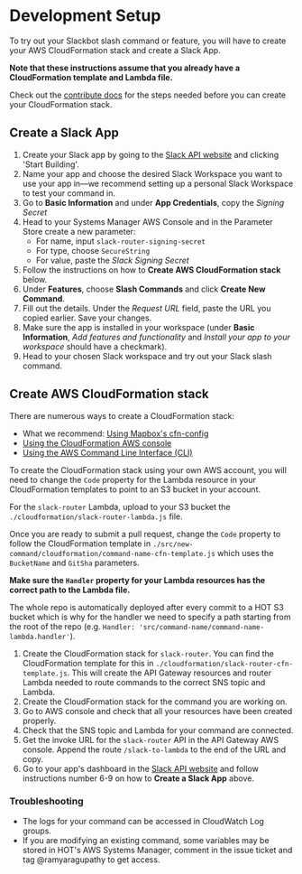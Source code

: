 # Development Setup
To try out your Slackbot slash command or feature, you will have to create your AWS CloudFormation stack and create a Slack App.

**Note that these instructions assume that you already have a CloudFormation template and Lambda file.**

Check out the [contribute docs](https://github.com/hotosm/slack-bots/blob/master/docs/contribute.md) for the steps needed before you can create your CloudFormation stack.

## Create a Slack App
1. Create your Slack app by going to the [Slack API website](https://api.slack.com/) and clicking 'Start Building'.
2. Name your app and choose the desired Slack Workspace you want to use your app in—we recommend setting up a personal Slack Workspace to test your command in.
3. Go to **Basic Information** and under **App Credentials**, copy the *Signing Secret*
4. Head to your Systems Manager AWS Console and in the Parameter Store create a new parameter:
   + For name, input `slack-router-signing-secret`
   + For type, choose `SecureString` 
   + For value, paste the *Slack Signing Secret*
5. Follow the instructions on how to **Create AWS CloudFormation stack** below.
6. Under **Features**, choose **Slash Commands** and click **Create New Command**.
7. Fill out the details. Under the *Request URL* field, paste the URL you copied earlier. Save your changes.
8. Make sure the app is installed in your workspace (under **Basic Information**, *Add features and functionality* and *Install your app to your workspace* should have a checkmark).
9. Head to your chosen Slack workspace and try out your Slack slash command.

## Create AWS CloudFormation stack
There are numerous ways to create a CloudFormation stack:
  + What we recommend: [Using Mapbox's cfn-config](https://github.com/mapbox/cfn-config)
  + [Using the CloudFormation AWS console](https://docs.aws.amazon.com/AWSCloudFormation/latest/UserGuide/cfn-using-console.html)
  + [Using the AWS Command Line Interface (CLI)](https://docs.aws.amazon.com/AWSCloudFormation/latest/UserGuide/cfn-using-cli.html)

To create the CloudFormation stack using your own AWS account, you will need to change the `Code` property for the Lambda resource in your CloudFormation templates to point to an S3 bucket in your account.

For the `slack-router` Lambda, upload to your S3 bucket the `./cloudformation/slack-router-lambda.js` file.

Once you are ready to submit a pull request, change the `Code` property to follow the CloudFormation template in `./src/new-command/cloudformation/command-name-cfn-template.js` which uses the `BucketName` and `GitSha` parameters.

**Make sure the `Handler` property for your Lambda resources has the correct path to the Lambda file.**

The whole repo is automatically deployed after every commit to a HOT S3 bucket which is why for the handler we need to specify a path starting from the root of the repo (e.g. `Handler: 'src/command-name/command-name-lambda.handler'`).

1. Create the CloudFormation stack for `slack-router`. You can find the CloudFormation template for this in `./cloudformation/slack-router-cfn-template.js`. This will create the API Gateway resources and router Lambda needed to route commands to the correct SNS topic and Lambda.
2. Create the CloudFormation stack for the command you are working on.
3. Go to AWS console and check that all your resources have been created properly.
4. Check that the SNS topic and Lambda for your command are connected.
5. Get the invoke URL for the `slack-router` API in the API Gateway AWS console. Append the route `/slack-to-lambda` to the end of the URL and copy.
6. Go to your app's dashboard in the [Slack API website](https://api.slack.com/apps) and follow instructions number 6-9 on how to **Create a Slack App** above.

### Troubleshooting
  + The logs for your command can be accessed in CloudWatch Log groups.
  + If you are modifying an existing command, some variables may be stored in HOT's AWS Systems Manager, comment in the issue ticket and tag @ramyaragupathy to get access.